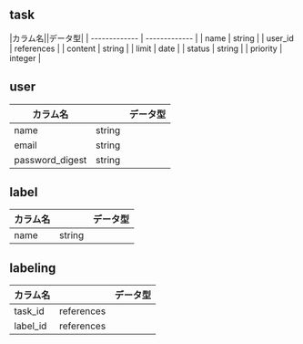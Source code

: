 ## task

|カラム名||データ型|
| ------------- | ------------- |
| name  | string |
| user_id  | references  |
| content  | string |
| limit  | date |
|  status | string |
| priority  | integer  |

## user

|カラム名||データ型|
--- | ------ | ---
| name  | string  |
| email | string  |
| password_digest | string |


## label

|カラム名||データ型|
--- | ------ | ---
| name  | string |

## labeling

|カラム名||データ型|
--- | ------ | ---
| task_id  | references |
| label_id |references |
